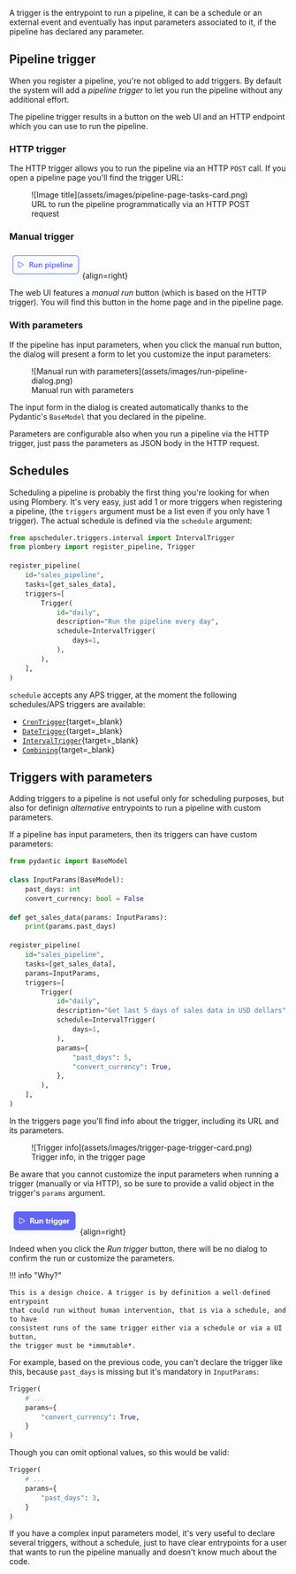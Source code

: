 A trigger is the entrypoint to run a pipeline, it can be a schedule or an external
event and eventually has input parameters associated to it, if the pipeline has
declared any parameter.

## Pipeline trigger

When you register a pipeline, you're not obliged to add triggers. By default
the system will add a *pipeline trigger* to let you run the pipeline
without any additional effort.

The pipeline trigger results in a button on the web UI and an HTTP endpoint
which you can use to run the pipeline.

### HTTP trigger

The HTTP trigger allows you to run the pipeline via an HTTP
`POST` call. If you open a pipeline page you'll find the trigger URL:

<figure markdown>
  ![Image title](assets/images/pipeline-page-tasks-card.png)
  <figcaption>URL to run the pipeline programmatically via an HTTP POST request</figcaption>
</figure>

### Manual trigger

![Manual run button](assets/images/run-pipeline-button.png){align=right}

The web UI features a *manual run* button (which is based on the HTTP trigger).
You will find this button in the home page and in the pipeline page.

### With parameters

If the pipeline has input parameters, when you click the manual run button,
the dialog will present a form to let you customize the input parameters:

<figure markdown>
  ![Manual run with parameters](assets/images/run-pipeline-dialog.png)
  <figcaption>Manual run with parameters</figcaption>
</figure>

The input form in the dialog is created automatically thanks to the Pydantic's
`BaseModel` that you declared in the pipeline.

Parameters are configurable also when you run a pipeline via the HTTP trigger,
just pass the parameters as JSON body in the HTTP request.


## Schedules

Scheduling a pipeline is probably the first thing you're looking for
when using Plombery. It's very easy, just add 1 or more triggers
when registering a pipeline, (the `triggers` argument must be a list
even if you only have 1 trigger).
The actual schedule is defined via the `schedule` argument:

```py hl_lines="1 7-15"
from apscheduler.triggers.interval import IntervalTrigger
from plombery import register_pipeline, Trigger

register_pipeline(
    id="sales_pipeline",
    tasks=[get_sales_data],
    triggers=[
        Trigger(
            id="daily",
            description="Run the pipeline every day",
            schedule=IntervalTrigger(
                days=1,
            ),
        ),
    ],
)
```

`schedule` accepts any APS trigger, at the moment the following schedules/APS triggers are available:

* [`CronTrigger`](https://apscheduler.readthedocs.io/en/3.x/modules/triggers/cron.html#module-apscheduler.triggers.cron){target=_blank}
* [`DateTrigger`](https://apscheduler.readthedocs.io/en/3.x/modules/triggers/date.html#module-apscheduler.triggers.date){target=_blank}
* [`IntervalTrigger`](https://apscheduler.readthedocs.io/en/3.x/modules/triggers/interval.html#module-apscheduler.triggers.interval){target=_blank}
* [`Combining`](https://apscheduler.readthedocs.io/en/3.x/modules/triggers/combining.html#module-apscheduler.triggers.combining){target=_blank}

## Triggers with parameters

Adding triggers to a pipeline is not useful only for scheduling purposes,
but also for definign *alternative* entrypoints to run a pipeline with
custom parameters.

If a pipeline has input parameters, then its triggers can have custom parameters:

```py hl_lines="3-5 13 21-24"
from pydantic import BaseModel

class InputParams(BaseModel):
    past_days: int
    convert_currency: bool = False

def get_sales_data(params: InputParams):
    print(params.past_days)

register_pipeline(
    id="sales_pipeline",
    tasks=[get_sales_data],
    params=InputParams,
    triggers=[
        Trigger(
            id="daily",
            description="Get last 5 days of sales data in USD dollars",
            schedule=IntervalTrigger(
                days=1,
            ),
            params={
                "past_days": 5,
                "convert_currency": True,
            },
        ),
    ],
)
```

In the triggers page you'll find info about the trigger, including its
URL and its parameters.

<figure markdown>
  ![Trigger info](assets/images/trigger-page-trigger-card.png)
  <figcaption>Trigger info, in the trigger page</figcaption>
</figure>


Be aware that you cannot customize the input parameters when running a trigger
(manually or via HTTP), so be sure to provide a valid object
in the trigger's `params` argument.

![Alt text](assets/images/run-trigger-button.png){align=right}

Indeed when you click the *Run trigger* button, there will be no dialog to
confirm the run or customize the parameters.


!!! info "Why?"

    This is a design choice. A trigger is by definition a well-defined entrypoint
    that could run without human intervention, that is via a schedule, and to have
    consistent runs of the same trigger either via a schedule or via a UI button,
    the trigger must be *immutable*.

For example, based on the previous code, you can't declare the trigger like this,
because `past_days` is missing but it's mandatory in `InputParams`:

```py
Trigger(
    # ...
    params={
        "convert_currency": True,
    }
)
```
Though you can omit optional values, so this would be valid:

```py
Trigger(
    # ...
    params={
        "past_days": 3,
    }
)
```

If you have a complex input parameters model, it's very useful to declare several triggers,
without a schedule, just to have clear entrypoints for a user that wants to run the pipeline
manually and doesn't know much about the code.
